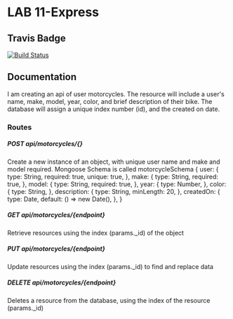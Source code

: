 # LAB 11-Express

## Travis Badge
[![Build Status](https://travis-ci.org/LizabethPetersen/11-12-mongodb-express-api.svg?branch=master)](https://travis-ci.org/LizabethPetersen/11-12-mongodb-express-api)

## Documentation
I am creating an api of user motorcycles. The resource will include a user's name, make, model, year, color, and brief description of their bike. The database will assign a unique index number (id), and the created on date. 

### Routes
##### POST api/motorcycles/{}
Create a new instance of an object, with unique user name and make and model required. Mongoose Schema is called motorcycleSchema 
{
    user: {
    type: String,
    required: true,
    unique: true,
  },
  make: {
    type: String,
    required: true,
  },
  model: {
    type: String,
    required: true,
  },
  year: {
    type: Number,
  },
  color: {
    type: String,
  },
  description: {
    type: String,
    minLength: 20,
  },
  createdOn: {
    type: Date,
    default: () => new Date(),
  },
}

##### GET api/motorcycles/{endpoint}
Retrieve resources using the index (params._id) of the object

##### PUT api/motorcycles/{endpoint}
Update resources using the index (params._id) to find and replace data

##### DELETE api/motorcycles/{endpoint}
Deletes a resource from the database, using the index of the resource (params._id)